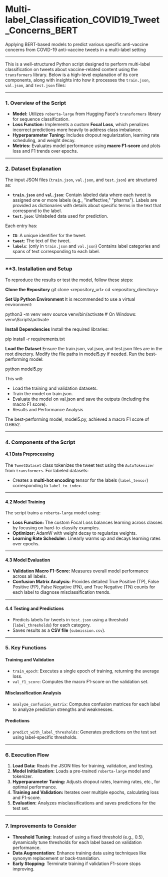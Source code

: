 # Multi-label_Classification_COVID19_Tweet_Concerns_BERT
Applying BERT-based models to predict various specific anti-vaccine concerns from COVID-19 anti-vaccine tweets in a multi-label setting

______

This is a well-structured Python script designed to perform multi-label classification on tweets about vaccine-related content using the `transformers` library. Below is a high-level explanation of its core components, along with insights into how it processes the `train.json`, `val.json`, and `test.json` files:

---

### **1. Overview of the Script**
- **Model:** Utilizes `roberta-large` from Hugging Face's `transformers` library for sequence classification.
- **Loss Function:** Implements a custom **Focal Loss**, which penalizes incorrect predictions more heavily to address class imbalance.
- **Hyperparameter Tuning:** Includes dropout regularization, learning rate scheduling, and weight decay.
- **Metrics:** Evaluates model performance using **macro F1-score** and plots loss and F1 trends over epochs.

---

### **2. Dataset Explanation**
The input JSON files (`train.json`, `val.json`, and `test.json`) are structured as:
- **`train.json`** and **`val.json`**: Contain labeled data where each tweet is assigned one or more labels (e.g., "ineffective," "pharma"). Labels are provided as dictionaries with details about specific terms in the text that correspond to the label.
- **`test.json`**: Unlabeled data used for prediction.

Each entry has:
- **`ID`**: A unique identifier for the tweet.
- **`tweet`**: The text of the tweet.
- **`labels`**: (only in `train.json` and `val.json`) Contains label categories and spans of text corresponding to each label.

---
### **3. Installation and Setup

To reproduce the results or test the model, follow these steps:

**Clone the Repository**
git clone <repository_url>
cd <repository_directory>

**Set Up Python Environment** 
It is recommended to use a virtual environment:

python3 -m venv venv
source venv/bin/activate   # On Windows: venv\Scripts\activate

**Install Dependencies** 
Install the required libraries:

pip install -r requirements.txt

**Load the Dataset** 
Ensure the train.json, val.json, and test.json files are in the root directory. Modify the file paths in model5.py if needed.
Run the best-performing model:

python model5.py

This will:
* Load the training and validation datasets.
* Train the model on train.json.
* Evaluate the model on val.json and save the outputs (including the macro F1 score).
* Results and Performance Analysis

The best-performing model, model5.py, achieved a macro F1 score of 0.6652. 

---

### **4. Components of the Script**

#### **4.1 Data Preprocessing**
The `TweetDataset` class tokenizes the tweet text using the `AutoTokenizer` from `transformers`. For labeled datasets:
- Creates a **multi-hot encoding** tensor for the labels (`label_tensor`) corresponding to `label_to_index`.

---

#### **4.2 Model Training**
The script trains a `roberta-large` model using:
- **Loss Function:** The custom Focal Loss balances learning across classes by focusing on hard-to-classify examples.
- **Optimizer:** AdamW with weight decay to regularize weights.
- **Learning Rate Scheduler:** Linearly warms up and decays learning rates over epochs.

---

#### **4.3 Model Evaluation**
- **Validation Macro F1-Score:** Measures overall model performance across all labels.
- **Confusion Matrix Analysis:** Provides detailed True Positive (TP), False Positive (FP), False Negative (FN), and True Negative (TN) counts for each label to diagnose misclassification trends.

---

#### **4.4 Testing and Predictions**
- Predicts labels for tweets in `test.json` using a threshold (`label_thresholds`) for each category.
- Saves results as a **CSV file** (`submission.csv`).

---

### **5. Key Functions**
#### **Training and Validation**
- `train_epoch`: Executes a single epoch of training, returning the average loss.
- `val_f1_score`: Computes the macro F1-score on the validation set.

#### **Misclassification Analysis**
- `analyze_confusion_matrix`: Computes confusion matrices for each label to analyze prediction strengths and weaknesses.

#### **Predictions**
- `predict_with_label_thresholds`: Generates predictions on the test set using label-specific thresholds.

---

### **6. Execution Flow**
1. **Load Data:** Reads the JSON files for training, validation, and testing.
2. **Model Initialization:** Loads a pre-trained `roberta-large` model and tokenizer.
3. **Hyperparameter Tuning:** Adjusts dropout rates, learning rates, etc., for optimal performance.
4. **Training and Validation:** Iterates over multiple epochs, calculating loss and F1-score.
5. **Evaluation:** Analyzes misclassifications and saves predictions for the test set.

---

### **7. Improvements to Consider**
- **Threshold Tuning:** Instead of using a fixed threshold (e.g., 0.5), dynamically tune thresholds for each label based on validation performance.
- **Data Augmentation:** Enhance training data using techniques like synonym replacement or back-translation.
- **Early Stopping:** Terminate training if validation F1-score stops improving.
